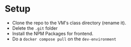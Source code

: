 # Setup

- Clone the repo to the VM's class directory (rename it).
- Delete the `.git` folder
- Install the NPM Packages for frontend.
- Do a `docker compose pull` on the `dev-environment`

